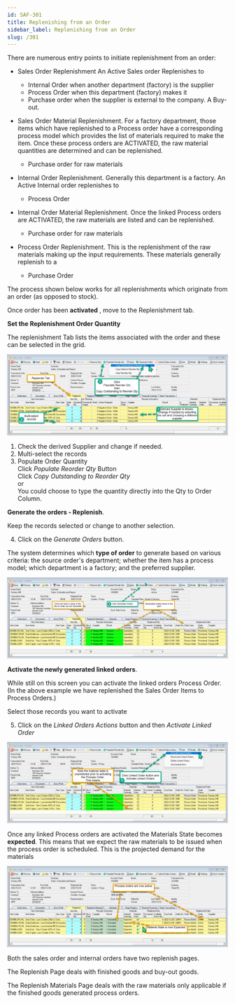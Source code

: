 ```yaml
---
id: SAF-301
title: Replenishing from an Order
sidebar_label: Replenishing from an Order
slug: /301
---
```


There are numerous entry points to initiate replenishment from an order:

- Sales Order Replenishment
 An Active Sales order Replenishes to

  - Internal Order when another department (factory) is the supplier
  - Process Order when this department (factory) makes it
  - Purchase order when the supplier is external to the company. A Buy-out.


- Sales Order Material Replenishment.
 For a factory department, those items which have replenished to a Process order have a corresponding process model which provides the list of materials required to make the item. Once these process orders are ACTIVATED, the raw material quantities are determined and can be replenished.
  - Purchase order for raw materials


- Internal Order Replenishment.
 Generally this department is a factory.
 An Active Internal order replenishes to
  - Process Order


- Internal Order Material Replenishment.
 Once the linked Process orders are ACTIVATED, the raw materials are listed and can be replenished.
  - Purchase order for raw materials
- Process Order Replenishment.
 This is the replenishment of the raw materials making up the input requirements. These materials generally replenish to a
  - Purchase Order

The process shown below works for all replenishments which originate from an order (as opposed to stock).

Once order has been **activated** , move to the Replenishment tab.

**Set the Replenishment Order Quantity**

The replenishment Tab lists the items associated with the order and these can be selected in the grid.

![](../static/img/docs/REP-SO/RepSO1.png) 

1. Check the derived Supplier and change if needed.
2. Multi-select the records
3. Populate Order Quantity   
Click _Populate Reorder Qty_ Button   
Click _Copy Outstanding to Reorder Qty_      
or   
You could choose to type the quantity directly into the Qty to Order Column.

**Generate the orders - Replenish**.

Keep the records selected or change to another selection.

4. Click on the _Generate Orders_ button.

The system determines which **type of order** to generate based on various criteria: the source order's department; whether the item has a process model; which department is a factory; and the preferred supplier.

![](../static/img/docs/REP-SO/RepSO2.png) 

**Activate the newly generated linked orders**.

While still on this screen you can activate the linked orders Process Order. (In the above example we have replenished the Sales Order Items to Process Orders.)

Select those records you want to activate

5. Click on the _Linked Orders Actions_ button and then _Activate Linked Order_

![](../static/img/docs/REP-SO/RepSO3.png) 

Once any linked Process orders are activated the Materials State becomes **expected**. This means that we expect the raw materials to be issued when the process order is scheduled. This is the projected demand for the materials

![](../static/img/docs/REP-SO/RepSO4.png) 

Both the sales order and internal orders have two replenish pages.

The Replenish Page deals with finished goods and buy-out goods.

The Replenish Materials Page deals with the raw materials only applicable if the finished goods generated process orders.

